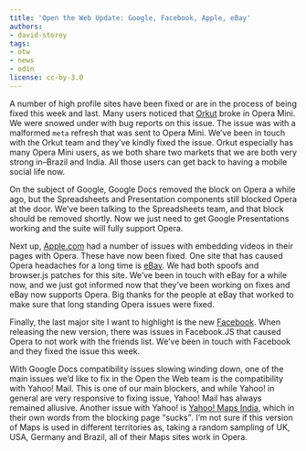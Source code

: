 ```yaml
---
title: 'Open the Web Update: Google, Facebook, Apple, eBay'
authors:
- david-storey
tags:
- otw
- news
- odin
license: cc-by-3.0
---
```


<p>A number of high profile sites have been fixed or are in the process of being fixed this week and last.    Many users noticed that <a href="http://www.orkut.com/">Orkut</a> broke in Opera Mini.  We were snowed under with bug reports on this issue.  The issue was with a malformed <code>meta</code> refresh that was sent to Opera Mini.  We’ve been in touch with the Orkut team and they’ve kindly fixed the issue.  Orkut especially has many Opera Mini users, as we both share two markets that we are both very strong in–Brazil and India.  All those users can get back to having a mobile social life now.</p><p>On the subject of Google, Google Docs removed the block on Opera a while ago, but the Spreadsheets and Presentation components still blocked Opera at the door.  We’ve been talking to the Spreadsheets team, and that block should be removed shortly.  Now we just need to get Google Presentations working and the suite will fully support Opera.</p>

<p>Next up, <a href="http://www.apple.com/">Apple.com</a> had a number of issues with embedding videos in their pages with Opera.  These have now been fixed.  One site that has caused Opera headaches for a long time is <a href="http://www.ebay.com/">eBay</a>.  We had both spoofs and browser.js patches for this site.  We’ve been in touch with eBay for a while now, and we just got informed now that they’ve been working on fixes and eBay now supports Opera.  Big thanks for the people at eBay that worked to make sure that long standing Opera issues were fixed.</p><p>  Finally, the last major site I want to highlight is the new <a href="http://www.facebook.com/">Facebook</a>.  When releasing the new version, there was issues in Facebook.JS that caused Opera to not work with the friends list.  We’ve been in touch with Facebook and they fixed the issue this week.</p>

<p>With Google Docs compatibility issues slowing winding down, one of the main issues we’d like to fix in the Open the Web team is the compatibility with Yahoo! Mail.  This is one of our main blockers, and while Yahoo! in general are very responsive to fixing issue, Yahoo! Mail has always remained allusive. Another issue with Yahoo! is <a href="http://in.maps.yahoo.com/system_requirements">Yahoo! Maps India</a>, which in their own words from the blocking page <q>sucks</q>.  I’m not sure if this version of Maps is used in different territories as, taking a random sampling of UK, USA, Germany and Brazil, all of their Maps sites work in Opera.</p>
